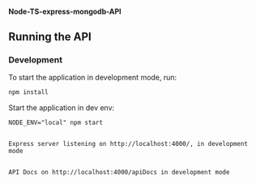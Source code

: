 #### Node-TS-express-mongodb-API

## Running the API
### Development
To start the application in development mode, run:

```bash
npm install
```

Start the application in dev env:
```
NODE_ENV="local" npm start
```

```

Express server listening on http://localhost:4000/, in development mode


API Docs on http://localhost:4000/apiDocs in development mode
